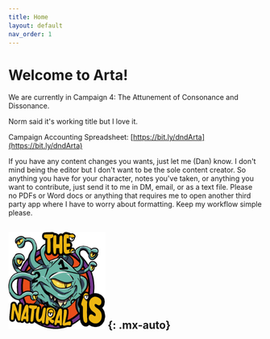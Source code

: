 ```yaml
---
title: Home
layout: default
nav_order: 1
---
```


# Welcome to Arta!

We are currently in Campaign 4: The Attunement of Consonance and Dissonance.

Norm said it's working title but I love it.

Campaign Accounting Spreadsheet: [https://bit.ly/dndArta](https://bit.ly/dndArta)

If you have any content changes you wants, just let me (Dan) know. I don't mind being the editor but I don't want to be the sole content creator. So anything you have for your character, notes you've taken, or anything you want to contribute, just send it to me in DM, email, or as a text file. Please no PDFs or Word docs or anything that requires me to open another third party app where I have to worry about formatting. Keep my workflow simple please.

![The Natural 1s](assets/images/android-chrome-192x192.png)
{: .mx-auto}
----

[^1]: [It can take up to 10 minutes for changes to your site to publish after you push the changes to GitHub](https://docs.github.com/en/pages/setting-up-a-github-pages-site-with-jekyll/creating-a-github-pages-site-with-jekyll#creating-your-site).

[Just the Docs]: https://just-the-docs.github.io/just-the-docs/
[GitHub Pages]: https://docs.github.com/en/pages
[README]: https://github.com/just-the-docs/just-the-docs-template/blob/main/README.md
[Jekyll]: https://jekyllrb.com
[GitHub Pages / Actions workflow]: https://github.blog/changelog/2022-07-27-github-pages-custom-github-actions-workflows-beta/
[use this template]: https://github.com/just-the-docs/just-the-docs-template/generate
